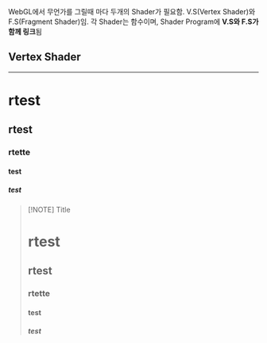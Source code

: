 WebGL에서 무언가를 그릴때 마다 두개의 Shader가 필요함. V.S(Vertex Shader)와 F.S(Fragment Shader)임. 각 Shader는 함수이며,  Shader Program에 **V.S와 F.S가 함께 링크**됨

## Vertex Shader
---

# rtest
## rtest
### rtette
#### test

##### test 


> [!NOTE] Title
> # rtest
> ## rtest
> ### rtette
> #### test
> ##### test 
